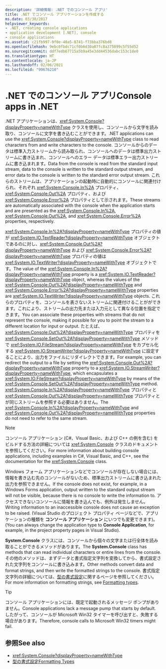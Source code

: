 ```yaml
---
description: '詳細情報: .NET でのコンソール アプリ'
title: .NET でコンソール アプリケーションを作成する
ms.date: 03/30/2017
helpviewer_keywords:
- .NET, creating console applications
- application development [.NET], console
- console applications
ms.assetid: c21fb997-9f0e-40a5-8741-f73bba376bd8
ms.openlocfilehash: 9ebc0fbdc71cf0b6d30a07fc8a375899c5f55d52
ms.sourcegitcommit: ddf7edb67715a5b9a45e3dd44536dabc153c1de0
ms.translationtype: HT
ms.contentlocale: ja-JP
ms.lasthandoff: 02/06/2021
ms.locfileid: "99676210"
---
```

# <a name="console-apps-in-net"></a><span data-ttu-id="e06a6-103">.NET でのコンソール アプリ</span><span class="sxs-lookup"><span data-stu-id="e06a6-103">Console apps in .NET</span></span>

<span data-ttu-id="e06a6-104">.NET アプリケーションは、<xref:System.Console?displayProperty=nameWithType> クラスを使用し、コンソールから文字を読み取り、コンソールに文字を書き込むことができます。</span><span class="sxs-lookup"><span data-stu-id="e06a6-104">.NET applications can use the <xref:System.Console?displayProperty=nameWithType> class to read characters from and write characters to the console.</span></span> <span data-ttu-id="e06a6-105">コンソールからのデータは標準入力ストリームから読み取られ、コンソールへのデータは標準出力ストリームに書き込まれ、コンソールへのエラー データは標準エラー出力ストリームに書き込まれます。</span><span class="sxs-lookup"><span data-stu-id="e06a6-105">Data from the console is read from the standard input stream, data to the console is written to the standard output stream, and error data to the console is written to the standard error output stream.</span></span> <span data-ttu-id="e06a6-106">これらのストリームは、アプリケーションの起動時に自動的にコンソールに関連付けられ、それぞれ <xref:System.Console.In%2A> プロパティ、<xref:System.Console.Out%2A> プロパティ、および <xref:System.Console.Error%2A> プロパティとして示されます。</span><span class="sxs-lookup"><span data-stu-id="e06a6-106">These streams are automatically associated with the console when the application starts and are presented as the <xref:System.Console.In%2A>, <xref:System.Console.Out%2A>, and <xref:System.Console.Error%2A> properties, respectively.</span></span>

<span data-ttu-id="e06a6-107"><xref:System.Console.In%2A?displayProperty=nameWithType> プロパティの値が <xref:System.IO.TextReader?displayProperty=nameWithType> オブジェクトであるのに対し、<xref:System.Console.Out%2A?displayProperty=nameWithType> および <xref:System.Console.Error%2A?displayProperty=nameWithType> プロパティの値は <xref:System.IO.TextWriter?displayProperty=nameWithType> オブジェクトです。</span><span class="sxs-lookup"><span data-stu-id="e06a6-107">The value of the <xref:System.Console.In%2A?displayProperty=nameWithType> property is a <xref:System.IO.TextReader?displayProperty=nameWithType> object, whereas the values of the <xref:System.Console.Out%2A?displayProperty=nameWithType> and <xref:System.Console.Error%2A?displayProperty=nameWithType> properties are <xref:System.IO.TextWriter?displayProperty=nameWithType> objects.</span></span> <span data-ttu-id="e06a6-108">これらのプロパティを、コンソールを表さないストリームに関連付けることがができます。これにより、ストリームの出力先または入力元として異なる位置を指定できます。</span><span class="sxs-lookup"><span data-stu-id="e06a6-108">You can associate these properties with streams that do not represent the console, making it possible for you to point the stream to a different location for input or output.</span></span> <span data-ttu-id="e06a6-109">たとえば、<xref:System.Console.Out%2A?displayProperty=nameWithType> プロパティを <xref:System.Console.SetOut%2A?displayProperty=nameWithType> メソッドで <xref:System.IO.FileStream?displayProperty=nameWithType> をカプセル化する <xref:System.IO.StreamWriter?displayProperty=nameWithType> に設定することにより、出力をファイルにリダイレクトできます。</span><span class="sxs-lookup"><span data-stu-id="e06a6-109">For example, you can redirect the output to a file by setting the <xref:System.Console.Out%2A?displayProperty=nameWithType> property to a <xref:System.IO.StreamWriter?displayProperty=nameWithType>, which encapsulates a <xref:System.IO.FileStream?displayProperty=nameWithType> by means of the <xref:System.Console.SetOut%2A?displayProperty=nameWithType> method.</span></span> <span data-ttu-id="e06a6-110"><xref:System.Console.In%2A?displayProperty=nameWithType> プロパティと <xref:System.Console.Out%2A?displayProperty=nameWithType> プロパティとが同じストリームを参照する必要はありません。</span><span class="sxs-lookup"><span data-stu-id="e06a6-110">The <xref:System.Console.In%2A?displayProperty=nameWithType> and <xref:System.Console.Out%2A?displayProperty=nameWithType> properties do not need to refer to the same stream.</span></span>

> [!NOTE]
> <span data-ttu-id="e06a6-111">コンソール アプリケーション (C#、Visual Basic、および C++ の例を含む) をビルドする方法の詳細については <xref:System.Console> クラスのドキュメントを参照してください。</span><span class="sxs-lookup"><span data-stu-id="e06a6-111">For more information about building console applications, including examples in C#, Visual Basic, and C++, see the documentation for the <xref:System.Console> class.</span></span>

<span data-ttu-id="e06a6-112">Windows フォーム アプリケーションなどでコンソールが存在しない場合には、情報を書き込む先のコンソールがないため、標準出力ストリームに書き込まれた出力を参照できません。</span><span class="sxs-lookup"><span data-stu-id="e06a6-112">If the console does not exist, for example, in a Windows Forms application, output written to the standard output stream will not be visible, because there is no console to write the information to.</span></span> <span data-ttu-id="e06a6-113">アクセスできないコンソールに情報を書き込んでも、例外は発生しません。</span><span class="sxs-lookup"><span data-stu-id="e06a6-113">Writing information to an inaccessible console does not cause an exception to be raised.</span></span> <span data-ttu-id="e06a6-114">(Visual Studio のプロジェクト プロパティ ページなどで、アプリケーションの種類を **コンソール アプリケーション** にいつでも変更できます)。</span><span class="sxs-lookup"><span data-stu-id="e06a6-114">(You can always change the application type to **Console Application**, for example, in the project property pages in Visual Studio).</span></span>

<span data-ttu-id="e06a6-115">**System.Console** クラスには、コンソールから個々の文字または行全体を読み取ることができるメソッドがあります。</span><span class="sxs-lookup"><span data-stu-id="e06a6-115">The **System.Console** class has methods that can read individual characters or entire lines from the console.</span></span> <span data-ttu-id="e06a6-116">その他のメソッドは、まずデータと書式指定文字列を変換してから、書式設定された文字列をコンソールに書き込みます。</span><span class="sxs-lookup"><span data-stu-id="e06a6-116">Other methods convert data and format strings, and then write the formatted strings to the console.</span></span> <span data-ttu-id="e06a6-117">書式指定文字列の詳細については、[型の書式設定](base-types/formatting-types.md)に関するページを参照してください。</span><span class="sxs-lookup"><span data-stu-id="e06a6-117">For more information on formatting strings, see [Formatting types](base-types/formatting-types.md).</span></span>

> [!TIP]
> <span data-ttu-id="e06a6-118">コンソール アプリケーションには、既定で起動されるメッセージ ポンプがありません。</span><span class="sxs-lookup"><span data-stu-id="e06a6-118">Console applications lack a message pump that starts by default.</span></span> <span data-ttu-id="e06a6-119">したがって、コンソールが Microsoft Win32 タイマーを呼び出すと、失敗する場合があります。</span><span class="sxs-lookup"><span data-stu-id="e06a6-119">Therefore, console calls to Microsoft Win32 timers might fail.</span></span>

## <a name="see-also"></a><span data-ttu-id="e06a6-120">参照</span><span class="sxs-lookup"><span data-stu-id="e06a6-120">See also</span></span>

- <xref:System.Console?displayProperty=nameWithType>
- [<span data-ttu-id="e06a6-121">型の書式設定</span><span class="sxs-lookup"><span data-stu-id="e06a6-121">Formatting Types</span></span>](base-types/formatting-types.md)

